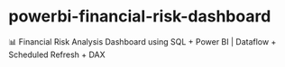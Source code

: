 # powerbi-financial-risk-dashboard
📊 Financial Risk Analysis Dashboard using SQL + Power BI | Dataflow + Scheduled Refresh + DAX

